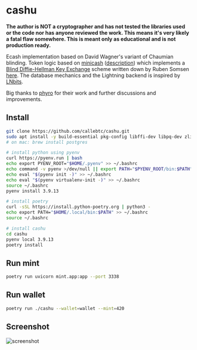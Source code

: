 # cashu

**The author is NOT a cryptographer and has not tested the libraries used or the code nor has anyone reviewed the work. This means it's very likely a fatal flaw somewhere. This is meant only as educational and is not production ready.**

Ecash implementation based on David Wagner's variant of Chaumian blinding. Token logic based on [minicash](https://github.com/phyro/minicash) ([description](https://gist.github.com/phyro/935badc682057f418842c72961cf096c)) which implements a [Blind Diffie-Hellman Key Exchange](https://cypherpunks.venona.com/date/1996/03/msg01848.html) scheme written down by Ruben Somsen [here](https://gist.github.com/RubenSomsen/be7a4760dd4596d06963d67baf140406). The database mechanics and the Lightning backend is inspired by [LNbits](https://github.com/lnbits/lnbits-legend).

Big thanks to [phyro](https://github.com/phyro) for their work and further discussions and improvements.

## Install

```bash
git clone https://github.com/callebtc/cashu.git
sudo apt install -y build-essential pkg-config libffi-dev libpq-dev zlib1g-dev libssl-dev python3-dev
# on mac: brew install postgres

# install python using pyenv
curl https://pyenv.run | bash
echo export PYENV_ROOT="$HOME/.pyenv" >> ~/.bashrc
echo command -v pyenv >/dev/null || export PATH="$PYENV_ROOT/bin:$PATH" >> ~/.bashrc
echo eval "$(pyenv init -)" >> ~/.bashrc
echo eval "$(pyenv virtualenv-init -)" >> ~/.bashrc
source ~/.bashrc
pyenv install 3.9.13

# install poetry
curl -sSL https://install.python-poetry.org | python3 -
echo export PATH="$HOME/.local/bin:$PATH" >> ~/.bashrc
source ~/.bashrc

# install cashu
cd cashu
pyenv local 3.9.13
poetry install
```

## Run mint
```bash
poetry run uvicorn mint.app:app --port 3338
```
## Run wallet

```bash
poetry run ./cashu --wallet=wallet --mint=420
```

## Screenshot
![screenshot](https://user-images.githubusercontent.com/93376500/189533335-68a863e2-bacd-47c1-aecc-e4fb09883d11.jpg)
